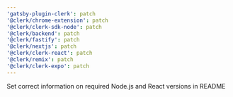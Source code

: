 ```yaml
---
'gatsby-plugin-clerk': patch
'@clerk/chrome-extension': patch
'@clerk/clerk-sdk-node': patch
'@clerk/backend': patch
'@clerk/fastify': patch
'@clerk/nextjs': patch
'@clerk/clerk-react': patch
'@clerk/remix': patch
'@clerk/clerk-expo': patch
---
```


Set correct information on required Node.js and React versions in README
